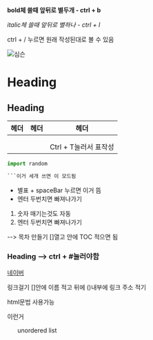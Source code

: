 **bold체 쓸때 앞뒤로 별두개 - ctrl + b**

*italic체 쓸때 앞뒤로 별하나 - ctrl + I*

ctrl + / 누르면 원래 작성된대로 볼 수 있음

![심슨]()

# Heading

## Heading

| 헤더 | 헤더 | 헤더                  |
| ---- | ---- | --------------------- |
|      |      |                       |
|      |      |                       |
|      |      | Ctrl + T눌러서 표작성 |





```python
import random

​```이거 세개 쓰면 이 모드됨

```



* 별표 + spaceBar 누르면 이거 뜸
* 엔터 두번치면 빠져나가기



1. 숫자 매기는것도 자동
2. 엔터 두번치면 빠져나가기



--> 목차 만들기 []열고 안에 TOC 적으면 됨





### Heading --> ctrl + #눌러야함



[네이버](https://www.naver.com)

링크걸기 []안에 이름 적고 뒤에 ()내부에 링크 주소 적기



html문법 사용가능



<span>이런거</span>

<ul>unordered list</ul>

